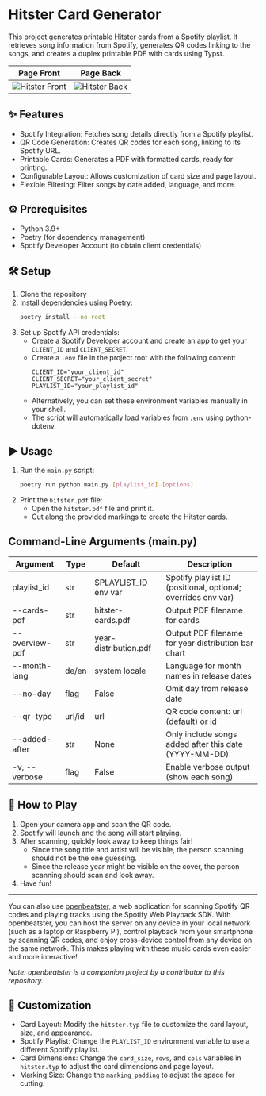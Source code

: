 # Hitster Card Generator

This project generates printable [Hitster](https://hitstergame.com) cards from a Spotify playlist. It retrieves song information from Spotify, generates QR codes linking to the songs, and creates a duplex printable PDF with cards using Typst.

| Page Front | Page Back |
| ------------- | ------------- |
| ![Hitster Front](hitster_front.jpg) | ![Hitster Back](hitster_back.jpg)  |

## ✨ Features

-   Spotify Integration: Fetches song details directly from a Spotify playlist.
-   QR Code Generation: Creates QR codes for each song, linking to its Spotify URL.
-   Printable Cards: Generates a PDF with formatted cards, ready for printing.
-   Configurable Layout: Allows customization of card size and page layout.
-   Flexible Filtering: Filter songs by date added, language, and more.

## ⚙️ Prerequisites

-   Python 3.9+
-   Poetry (for dependency management)
-   Spotify Developer Account (to obtain client credentials)

## 🛠️ Setup

1.  Clone the repository
2.  Install dependencies using Poetry:
    ```bash
    poetry install --no-root
    ```
3.  Set up Spotify API credentials:
    -   Create a Spotify Developer account and create an app to get your `CLIENT_ID` and `CLIENT_SECRET`.
    -   Create a `.env` file in the project root with the following content:
        ```env
        CLIENT_ID="your_client_id"
        CLIENT_SECRET="your_client_secret"
        PLAYLIST_ID="your_playlist_id"
        ```
    -   Alternatively, you can set these environment variables manually in your shell.
    -   The script will automatically load variables from `.env` using python-dotenv.

## ▶️ Usage

1.  Run the `main.py` script:
    ```bash
    poetry run python main.py [playlist_id] [options]
    ```
2.  Print the `hitster.pdf` file:
    -   Open the `hitster.pdf` file and print it.
    -   Cut along the provided markings to create the Hitster cards.

## Command-Line Arguments (main.py)

| Argument            | Type      | Default                | Description |
|---------------------|-----------|------------------------|-------------|
| playlist_id         | str       | $PLAYLIST_ID env var   | Spotify playlist ID (positional, optional; overrides env var) |
| --cards-pdf         | str       | hitster-cards.pdf      | Output PDF filename for cards |
| --overview-pdf      | str       | year-distribution.pdf  | Output PDF filename for year distribution bar chart |
| --month-lang        | de/en     | system locale          | Language for month names in release dates |
| --no-day            | flag      | False                  | Omit day from release date |
| --qr-type           | url/id    | url                    | QR code content: url (default) or id |
| --added-after       | str       | None                   | Only include songs added after this date (YYYY-MM-DD) |
| -v, --verbose       | flag      | False                  | Enable verbose output (show each song) |

## 🎲 How to Play

1.  Open your camera app and scan the QR code.
2.  Spotify will launch and the song will start playing.
3.  After scanning, quickly look away to keep things fair!
    - Since the song title and artist will be visible, the person scanning should not be the one guessing.
    - Since the release year might be visible on the cover, the person scanning should scan and look away.
4.  Have fun!

---

You can also use [openbeatster](https://github.com/schnitzelburger/openbeatster), a web application for scanning Spotify QR codes and playing tracks using the Spotify Web Playback SDK. With openbeatster, you can host the server on any device in your local network (such as a laptop or Raspberry Pi), control playback from your smartphone by scanning QR codes, and enjoy cross-device control from any device on the same network. This makes playing with these music cards even easier and more interactive!

_Note: openbeatster is a companion project by a contributor to this repository._

## 🎨 Customization

-   Card Layout: Modify the `hitster.typ` file to customize the card layout, size, and appearance.
-   Spotify Playlist: Change the `PLAYLIST_ID` environment variable to use a different Spotify playlist.
-   Card Dimensions: Change the `card_size`, `rows`, and `cols` variables in `hitster.typ` to adjust the card dimensions and page layout.
-   Marking Size: Change the `marking_padding` to adjust the space for cutting.
